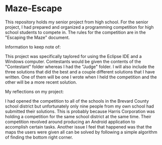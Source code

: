 # Maze-Escape

This repository holds my senior project from high school. For the senior project, I had prepared and organized a programming competition for high school students to compete in. The rules for the competition are in the "Escaping the Maze" document.



Information to keep note of:

This project was specifically taylored for using the Eclipse IDE and a Windows computer. Contestants would be given the contents of the "Contestant" folder whereas I had the "Judge" folder.
I will also include the three solutions that did the best and a couple different solutions that I have written. One of them will be one I wrote when I held the competition and the other will be a more recent solution.



My reflections on my project:

I had opened the competition to all of the schools in the Brevard County school district but unfortunately only nine people from my own school had submitted their solutions. This is probably because Harris Corporation was holding a competition for the same school district at the same time. Their competition revolved around producing an Android application to accomplish certain tasks. Another issue I feel that happened was that the maps the users were given all can be solved by following a simple algorithm of finding the bottom right corner.

